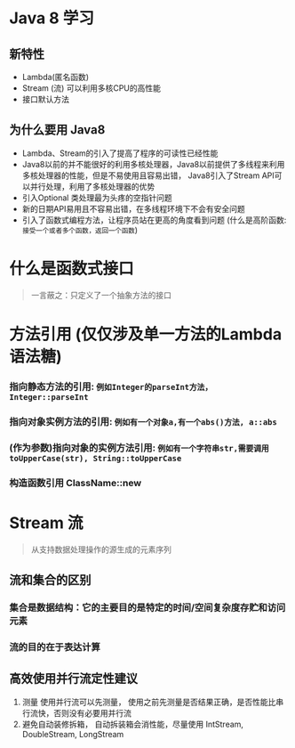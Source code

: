 # Java 8 学习
## 新特性
- Lambda(匿名函数)
- Stream (流) 可以利用多核CPU的高性能
- 接口默认方法
## 为什么要用 Java8
- Lambda、Stream的引入了提高了程序的可读性已经性能
- Java8以前的并不能很好的利用多核处理器，Java8以前提供了多线程来利用多核处理器的性能，但是不易使用且容易出错， Java8引入了Stream API可以并行处理，利用了多核处理器的优势
- 引入Optional<T> 类处理最为头疼的空指针问题
- 新的日期API易用且不容易出错，在多线程环境下不会有安全问题
- 引入了函数式编程方法，让程序员站在更高的角度看到问题 (什么是高阶函数: `接受一个或者多个函数，返回一个函数`)

# 什么是函数式接口
> 一言蔽之：只定义了一个抽象方法的接口


# 方法引用 (仅仅涉及单一方法的Lambda语法糖)
###  指向静态方法的引用: `例如Integer的parseInt方法， Integer::parseInt`
### 指向对象实例方法的引用: `例如有一个对象a,有一个abs()方法, a::abs`
### (作为参数)指向对象的实例方法引用: `例如有一个字符串str,需要调用toUpperCase(str), String::toUpperCase`
### 构造函数引用 ClassName::new

# Stream 流
> 从支持数据处理操作的源生成的元素序列

## 流和集合的区别
### 集合是数据结构：它的主要目的是特定的时间/空间复杂度存贮和访问元素
### 流的目的在于表达计算

## 高效使用并行流定性建议
1. 测量 使用并行流可以先测量， 使用之前先测量是否结果正确，是否性能比串行流快，否则没有必要用并行流
2. 避免自动装修拆箱， 自动拆装箱会消性能，尽量使用 IntStream, DoubleStream, LongStream
